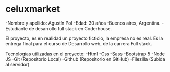 # celuxmarket

-Nombre y apellido: Agustín Pol
-Edad: 30 años
-Buenos aires, Argentina.
-Estudiante de desarrollo full stack en Coderhouse.

El proyecto, es en realidad un proyecto ficticio, la empresa no es real. 
Es la entrega final para el curso de Desarrollo web, de la carrera Full stack.

Tecnologías utilizadas en el proyecto:
-Html
-Css
-Sass
-Bootstrap 5
-Node JS
-Git (Repositorio Local)
-Github (Repositorio en GitHub)
-Filezilla (Subida al servidor)
